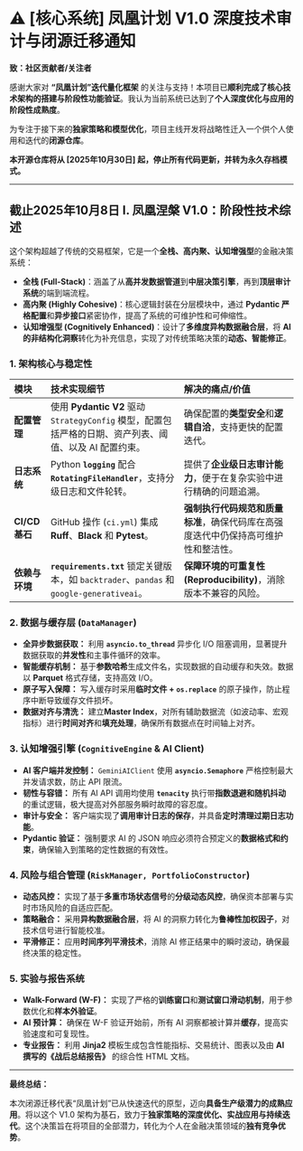 # ⚠️ [核心系统] 凤凰计划 V1.0 深度技术审计与闭源迁移通知

**致：社区贡献者/关注者**

感谢大家对 **“凤凰计划”迭代量化框架** 的关注与支持！本项目已**顺利完成了核心技术架构的搭建与阶段性功能验证**。我认为当前系统已达到了**个人深度优化与应用的阶段性成熟度**。

为专注于接下来的**独家策略和模型优化**，项目主线开发将战略性迁入一个供个人使用和迭代的**闭源仓库**。

**本开源仓库将从 [2025年10月30日] 起，停止所有代码更新，并转为永久存档模式。**

---

## 截止2025年10月8日 I. 凤凰涅槃 V1.0：阶段性技术综述

这个架构超越了传统的交易框架，它是一个**全栈、高内聚、认知增强型**的金融决策系统：

* **全栈 (Full-Stack)**：涵盖了从**高并发数据管道**到**中层决策引擎**，再到**顶层审计系统**的端到端流程。
* **高内聚 (Highly Cohesive)**：核心逻辑封装在分层模块中，通过 **Pydantic 严格配置**和**异步接口**紧密协作，提高了系统的可维护性和可伸缩性。
* **认知增强型 (Cognitively Enhanced)**：设计了**多维度异构数据融合层**，将 **AI 的非结构化洞察**转化为补充信息，实现了对传统策略决策的**动态、智能修正**。

### 1. 架构核心与稳定性

| 模块 | 技术实现细节 | 解决的痛点/价值 |
| :--- | :--- | :--- |
| **配置管理** | 使用 **Pydantic V2** 驱动 `StrategyConfig` 模型，配置包括严格的日期、资产列表、阈值、以及 AI 配置约束。 | 确保配置的**类型安全**和**逻辑自洽**，支持更快的配置迭代。|
| **日志系统** | Python **`logging`** 配合 **`RotatingFileHandler`**，支持分级日志和文件轮转。 | 提供了**企业级日志审计能力**，便于在复杂实验中进行精确的问题追溯。|
| **CI/CD 基石** | GitHub 操作 (`ci.yml`) 集成 **Ruff**、**Black** 和 **Pytest**。 | **强制执行代码规范和质量标准**，确保代码库在高强度迭代中仍保持高可维护性和整洁性。|
| **依赖与环境** | **`requirements.txt`** 锁定关键版本，如 `backtrader`、`pandas` 和 `google-generativeai`。 | **保障环境的可重复性 (Reproducibility)**，消除版本不兼容的风险。|

### 2. 数据与缓存层 (`DataManager`)

* **全异步数据获取：** 利用 **`asyncio.to_thread`** 异步化 I/O 阻塞调用，显著提升数据获取的**并发性**和主事件循环的效率。
* **智能缓存机制：** 基于**参数哈希**生成文件名，实现数据的自动缓存和失效。数据以 **Parquet** 格式存储，支持高效 I/O。
* **原子写入保障：** 写入缓存时采用**临时文件 + `os.replace`** 的原子操作，防止程序中断导致缓存文件损坏。
* **数据对齐与清洗：** 建立**Master Index**，对所有辅助数据流（如波动率、宏观指标）进行**时间对齐**和**填充处理**，确保所有数据点在时间轴上对齐。

### 3. 认知增强引擎 (`CognitiveEngine` & AI Client)

* **AI 客户端并发控制：** `GeminiAIClient` 使用 **`asyncio.Semaphore`** 严格控制最大并发请求数，防止 API 限流。
* **韧性与容错：** 所有 AI API 调用均使用 **`tenacity`** 执行带**指数退避和随机抖动**的重试逻辑，极大提高对外部服务瞬时故障的容忍度。
* **审计与安全：** 客户端实现了**调用审计日志的保存**，并具备**定时清理过期日志功能**。
* **Pydantic 验证：** 强制要求 AI 的 JSON 响应必须符合预定义的**数据格式和约束**，确保输入到策略的定性数据的有效性。

### 4. 风险与组合管理 (`RiskManager, PortfolioConstructor`)

* **动态风控：** 实现了基于**多重市场状态信号**的**分级动态风控**，确保资本部署与实时市场风险的自适应匹配。
* **策略融合：** 采用**异构数据融合层**，将 AI 的洞察力转化为**鲁棒性加权因子**，对技术信号进行智能校准。
* **平滑修正：** 应用**时间序列平滑技术**，消除 AI 修正结果中的瞬时波动，确保最终决策的稳定性。

### 5. 实验与报告系统

* **Walk-Forward (W-F)：** 实现了严格的**训练窗口**和**测试窗口滑动机制**，用于参数优化和**样本外验证**。
* **AI 预计算：** 确保在 W-F 验证开始前，所有 AI 洞察都被计算并**缓存**，提高实验速度和可复现性。
* **专业报告：** 利用 **Jinja2** 模板生成包含性能指标、交易统计、图表以及由 **AI 撰写的《战后总结报告》** 的综合性 HTML 文档。

---

**最终总结：**

本次闭源迁移代表“凤凰计划”已从快速迭代的原型，迈向**具备生产级潜力的成熟应用**。将以这个 V1.0 架构为基石，致力于**独家策略的深度优化、实战应用与持续迭代**。这个决策旨在将项目的全部潜力，转化为个人在金融决策领域的**独有竞争优势**。

